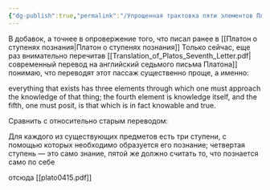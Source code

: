 ```yaml
---
{"dg-publish":true,"permalink":"/Упрощенная трактовка пяти элементов Платона/"}
---
```


В добавок, а точнее в опровержение того, что писал ранее в [[Платон о ступенях познания\|Платон о ступенях познания]]
Только сейчас, еще раз внимательно перечитав [[Translation_of_Platos_Seventh_Letter.pdf|современный перевод на английский седьмого письма Платона]]
понимаю, что переводят этот пассаж существенно проще, а именно:

everything that exists has three elements through which one must approach the knowledge of that thing; the fourth element is knowledge itself, and the fifth, one must posit, is that which is in fact knowable and true.  

Сравнить с относительно старым переводом:

Для каждого из существующих предметов есть три
ступени, с помощью которых необходимо образуется его
познание; четвертая ступень — это само знание, пятой
же должно считать то, что познается само по себе

отсюда [[plato0415.pdf]]